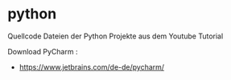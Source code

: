 # python
Quellcode Dateien der Python Projekte aus dem Youtube Tutorial

Download PyCharm :
- https://www.jetbrains.com/de-de/pycharm/
